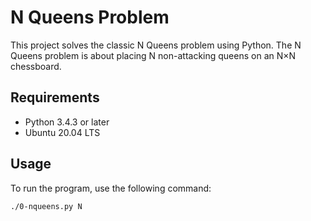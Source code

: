 # N Queens Problem

This project solves the classic N Queens problem using Python. The N Queens problem is about placing N non-attacking queens on an N×N chessboard. 

## Requirements

- Python 3.4.3 or later
- Ubuntu 20.04 LTS

## Usage

To run the program, use the following command:

```sh
./0-nqueens.py N
